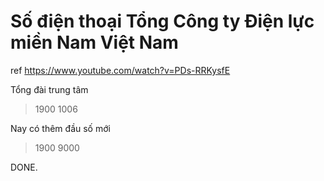 # Số điện thoại Tổng Công ty Điện lực miền Nam Việt Nam

ref https://www.youtube.com/watch?v=PDs-RRKysfE

Tổng đài trung tâm

> 1900 1006

Nay có thêm đầu số mới

> 1900 9000

DONE.